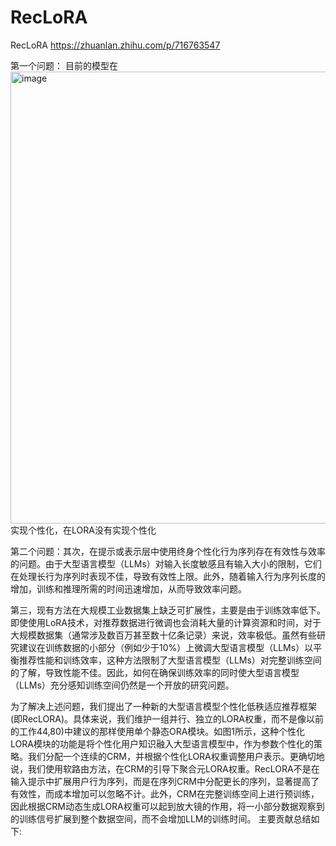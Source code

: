 # RecLoRA
RecLoRA
https://zhuanlan.zhihu.com/p/716763547

第一个问题： 目前的模型在<img width="723" alt="image" src="https://github.com/user-attachments/assets/8be66154-d972-4c33-a1ac-be284c0aaf60" />
实现个性化，在LORA没有实现个性化

第二个问题：其次，在提示或表示层中使用终身个性化行为序列存在有效性与效率的问题。由于大型语言模型（LLMs）对输入长度敏感且有输入大小的限制，它们在处理长行为序列时表现不佳，导致有效性上限。此外，随着输入行为序列长度的增加，训练和推理所需的时间迅速增加，从而导致效率问题。

第三，现有方法在大规模工业数据集上缺乏可扩展性，主要是由于训练效率低下。即使使用LoRA技术，对推荐数据进行微调也会消耗大量的计算资源和时间，对于大规模数据集（通常涉及数百万甚至数十亿条记录）来说，效率极低。虽然有些研究建议在训练数据的小部分（例如少于10%）上微调大型语言模型（LLMs）以平衡推荐性能和训练效率，这种方法限制了大型语言模型（LLMs）对完整训练空间的了解，导致性能不佳。因此，如何在确保训练效率的同时使大型语言模型（LLMs）充分感知训练空间仍然是一个开放的研究问题。

为了解决上述问题，我们提出了一种新的大型语言模型个性化低秩适应推荐框架(即RecLORA)。具体来说，我们维护一组并行、独立的LORA权重，而不是像以前的工作44,80)中建议的那样使用单个静态ORA模块。如图1所示，这种个性化LORA模块的功能是将个性化用户知识融入大型语言模型中，作为参数个性化的策略。我们分配一个连续的CRM，并根据个性化LORA权重调整用户表示。更确切地说，我们使用软路由方法，在CRM的引导下聚合元LORA权重。RecLORA不是在输入提示中扩展用户行为序列，而是在序列CRM中分配更长的序列，显著提高了有效性，而成本增加可以忽略不计。此外，CRM在完整训练空间上进行预训练，因此根据CRM动态生成LORA权重可以起到放大镜的作用，将一小部分数据观察到的训练信号扩展到整个数据空间，而不会增加LLM的训练时间。
主要贡献总结如下:
